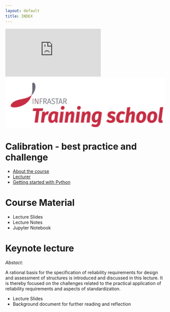 ```yaml
---
layout: default
title: INDEX
---
```


![LOGO1](https://folk.ntnu.no/jochenk/Figures/simplebeam1.pdf)
![LOGO2](/logo_istar.png)

# Calibration - best practice and challenge

- [About the course](about)
- [Lecturer](Team)
- [Getting started with Python](py_guide)


# Course Material

- Lecture Slides
- Lecture Notes
- Jupyter Notebook

# Keynote lecture

*Abstact*: 

A rational basis for the specification of reliability requirements for design and assessment of structures is introduced and discussed in this lecture. It is thereby focused on the challenges related to the practical application of reliability requirements and aspects of standardization.

- Lecture Slides
- Background document for further reading and reflection

